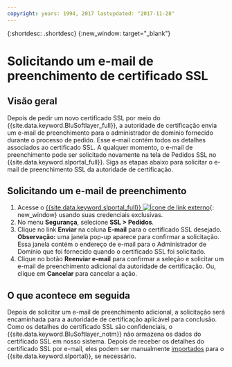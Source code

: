 ```yaml
---
copyright: years: 1994, 2017 lastupdated: "2017-11-28"
---
```


{:shortdesc: .shortdesc}
{:new_window: target="_blank"}

# Solicitando um e-mail de preenchimento de certificado SSL

## Visão geral

Depois de pedir um novo certificado SSL por meio do {{site.data.keyword.BluSoftlayer_full}}, a autoridade de certificação envia um e-mail de preenchimento para o administrador de domínio fornecido durante o processo de pedido. Esse e-mail contém todos os detalhes associados ao certificado SSL. A qualquer momento, o e-mail de preenchimento pode ser solicitado novamente na tela de Pedidos SSL no {{site.data.keyword.slportal_full}}. Siga as etapas abaixo para solicitar o e-mail de preenchimento SSL da autoridade de certificação.

## Solicitando um e-mail de preenchimento

1. Acesse o [{{site.data.keyword.slportal_full}} ![Ícone de link externo](../../icons/launch-glyph.svg "Ícone de link externo")](https://control.softlayer.com/){: new_window} usando suas credenciais exclusivas.
2. No menu **Segurança**, selecione **SSL > Pedidos**.
3. Clique no link **Enviar** na coluna **E-mail** para o certificado SSL desejado.<br/>**Observação:** uma janela pop-up aparece para confirmar a solicitação. Essa janela contém o endereço de e-mail para o Administrador de Domínio que foi fornecido quando o certificado SSL foi solicitado.
4. Clique no botão **Reenviar e-mail** para confirmar a seleção e solicitar um e-mail de preenchimento adicional da autoridade de certificação.  Ou, clique em **Cancelar** para cancelar a ação.

## O que acontece em seguida

Depois de solicitar um e-mail de preenchimento adicional, a solicitação será encaminhada para a autoridade de certificação aplicável para conclusão. Como os detalhes do certificado SSL são confidenciais, o {{site.data.keyword.BluSoftlayer_notm}} não armazena os dados do certificado SSL em nosso sistema. Depois de receber os detalhes do certificado SSL por e-mail, eles podem ser manualmente [importados](import-ssl-certificate.html) para o {{site.data.keyword.slportal}}, se necessário.
